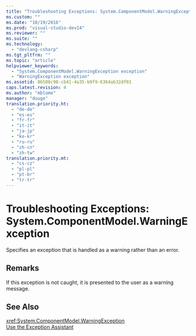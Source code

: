 ```yaml
---
title: "Troubleshooting Exceptions: System.ComponentModel.WarningException"
ms.custom: ""
ms.date: "10/19/2016"
ms.prod: "visual-studio-dev14"
ms.reviewer: ""
ms.suite: ""
ms.technology: 
  - "devlang-csharp"
ms.tgt_pltfrm: ""
ms.topic: "article"
helpviewer_keywords: 
  - "System.ComponentModel.WarningException exception"
  - "WarningException exception"
ms.assetid: 86508c98-cb41-4a35-b9f9-6364ab32df01
caps.latest.revision: 4
ms.author: "mblome"
manager: "douge"
translation.priority.ht: 
  - "de-de"
  - "es-es"
  - "fr-fr"
  - "it-it"
  - "ja-jp"
  - "ko-kr"
  - "ru-ru"
  - "zh-cn"
  - "zh-tw"
translation.priority.mt: 
  - "cs-cz"
  - "pl-pl"
  - "pt-br"
  - "tr-tr"
---
```

# Troubleshooting Exceptions: System.ComponentModel.WarningException
Specifies an exception that is handled as a warning rather than an error.  
  
## Remarks  
 If this exception is not caught, it is presented to the user as a warning message.  
  
## See Also  
 <xref:System.ComponentModel.WarningException>   
 [Use the Exception Assistant](../Topic/How%20to:%20Use%20the%20Exception%20Assistant.md)